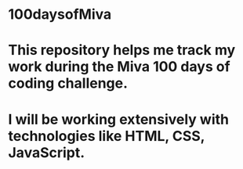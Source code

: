 # 100daysofMiva
# This repository helps me track my work during the Miva 100 days of coding challenge. 
# I will be working extensively with technologies like HTML, CSS, JavaScript.

